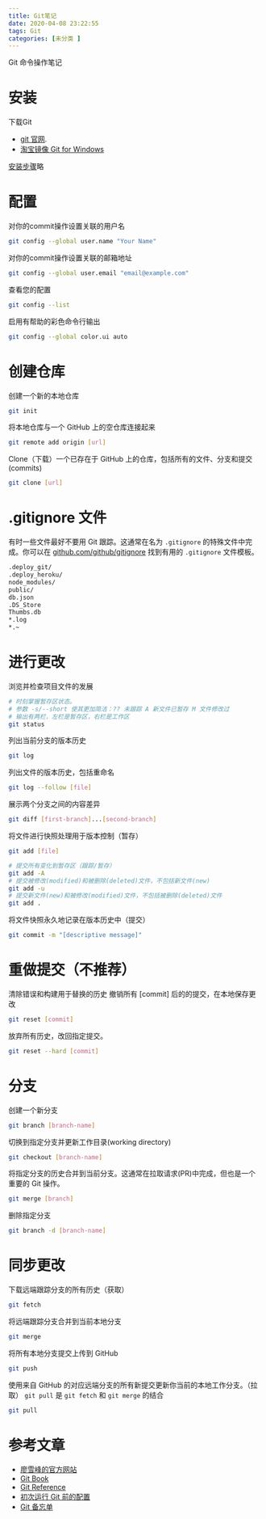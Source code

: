 ```yaml
---
title: Git笔记
date: 2020-04-08 23:22:55
tags: Git
categories: [未分类 ]
---
```


Git 命令操作笔记

# 安装

下载Git
- [git 官网](https://git-scm.com/downloads).
- [淘宝镜像 Git for Windows ](https://npm.taobao.org/mirrors/git-for-windows/)
<!-- more -->
[安装步骤](#)略

# 配置
对你的commit操作设置关联的用户名
```bash
git config --global user.name "Your Name"
```
对你的commit操作设置关联的邮箱地址
```bash
git config --global user.email "email@example.com"
```
查看您的配置
```bash
git config --list
```
启用有帮助的彩色命令行输出
```bash
git config --global color.ui auto
```

# 创建仓库
创建一个新的本地仓库
```bash
git init
```
将本地仓库与一个 GitHub 上的空仓库连接起来
```bash
git remote add origin [url]
```
Clone（下载）一个已存在于 GitHub 上的仓库，包括所有的文件、分支和提交(commits)
```bash
git clone [url]
```

# .gitignore 文件
有时一些文件最好不要用 Git 跟踪。这通常在名为 `.gitignore` 的特殊文件中完成。你可以在 [github.com/github/gitignore](https://github.com/github/gitignore) 找到有用的 `.gitignore` 文件模板。
```bash 本博客的 .gitignore 文件
.deploy_git/
.deploy_heroku/
node_modules/
public/
db.json
.DS_Store
Thumbs.db
*.log
*.~
```

# 进行更改

浏览并检查项目文件的发展
```bash
# 时刻掌握暂存区状态。
# 参数 -s/--short 使其更加简洁：?? 未跟踪 A 新文件已暂存 M 文件修改过
# 输出有两栏，左栏是暂存区，右栏是工作区
git status
```
列出当前分支的版本历史
```bash
git log
```
列出文件的版本历史，包括重命名
```bash
git log --follow [file]
```
展示两个分支之间的内容差异
```bash
git diff [first-branch]...[second-branch]
```
将文件进行快照处理用于版本控制（暂存）
```bash
git add [file]

# 提交所有变化到暂存区（跟踪/暂存）
git add -A
# 提交被修改(modified)和被删除(deleted)文件，不包括新文件(new)
git add -u
# 提交新文件(new)和被修改(modified)文件，不包括被删除(deleted)文件
git add .
```
将文件快照永久地记录在版本历史中（提交）
```bash
git commit -m "[descriptive message]"
```

# 重做提交（不推荐）
清除错误和构建用于替换的历史
撤销所有 [commit] 后的的提交，在本地保存更改
```bash
git reset [commit]
```
放弃所有历史，改回指定提交。
```bash
git reset --hard [commit]
```

# 分支
创建一个新分支
```bash
git branch [branch-name]
```
切换到指定分支并更新工作目录(working directory)
```bash
git checkout [branch-name]
```
将指定分支的历史合并到当前分支。这通常在拉取请求(PR)中完成，但也是一个重要的 Git 操作。
```bash
git merge [branch]
```
删除指定分支
```bash
git branch -d [branch-name]
```

# 同步更改
下载远端跟踪分支的所有历史（获取）
```bash
git fetch
```
将远端跟踪分支合并到当前本地分支
```bash
git merge
```
将所有本地分支提交上传到 GitHub
```bash
git push
```
使用来自 GitHub 的对应远端分支的所有新提交更新你当前的本地工作分支。（拉取）
`git pull` 是 `git fetch` 和 `git merge` 的结合
```bash
git pull
```



# 参考文章
- [廖雪峰的官方网站](https://www.liaoxuefeng.com/wiki/896043488029600)
- [Git Book](https://git-scm.com/book/zh/v2/)
- [Git Reference](https://git-scm.com/docs)
- [初次运行 Git 前的配置 ](https://git-scm.com/book/zh/v2/起步-初次运行-Git-前的配置)
- [Git 备忘单](https://training.github.com/downloads/zh_CN/github-git-cheat-sheet/)